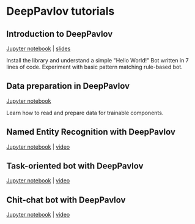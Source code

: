 # DeepPavlov tutorials

## Introduction to DeepPavlov

[Jupyter notebook](00_deeppavlov_intro.ipynb) | [slides](00_deeppavlov_intro.pdf) 

Install the library and understand a simple "Hello World!" Bot written in 7 lines of code. Experiment with basic pattern matching rule-based bot.

## Data preparation in DeepPavlov

[Jupyter notebook](01_deeppavlov_data.ipynb)

Learn how to read and prepare data for trainable components.

## Named Entity Recognition with DeepPavlov

[Jupyter notebook](02_deeppavlov_ner.ipynb) | [video](https://youtu.be/6HlL87PWxXU)

## Task-oriented bot with DeepPavlov

[Jupyter notebook](03_deeppavlov_to_bot.ipynb) | [video](https://youtu.be/uvH1zB7qahI)

## Chit-chat bot with DeepPavlov

[Jupyter notebook](04_deeppavlov_chitchat.ipynb) | [video](https://youtu.be/G1TkCkoghC8)
